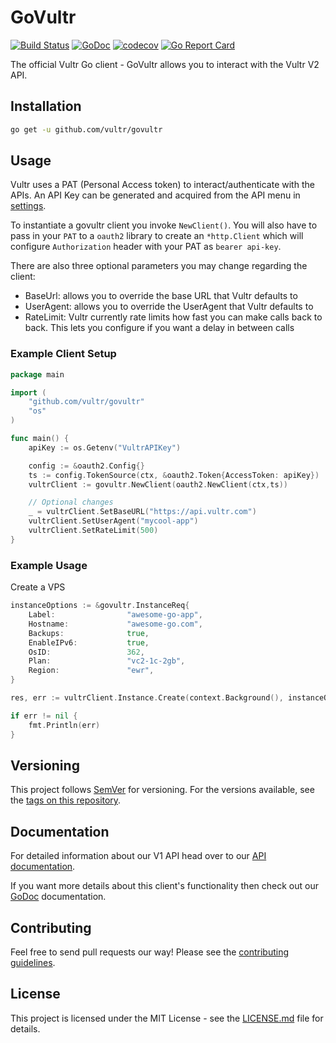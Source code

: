 # GoVultr

[![Build Status](https://travis-ci.org/vultr/govultr.svg?branch=master)](https://travis-ci.org/vultr/govultr)
[![GoDoc](https://godoc.org/github.com/vultr/govultr?status.svg)](https://godoc.org/github.com/vultr/govultr)
[![codecov](https://codecov.io/gh/vultr/govultr/branch/master/graph/badge.svg?token=PDJXBc7Rci)](https://codecov.io/gh/vultr/govultr)
[![Go Report Card](https://goreportcard.com/badge/github.com/vultr/govultr)](https://goreportcard.com/report/github.com/vultr/govultr)

The official Vultr Go client - GoVultr allows you to interact with the Vultr V2 API.

## Installation

```sh
go get -u github.com/vultr/govultr
```

## Usage

Vultr uses a PAT (Personal Access token) to interact/authenticate with the APIs. An API Key can be generated and acquired from the API menu in [settings](https://my.vultr.com/settings/#settingsapi).

To instantiate a govultr client you invoke `NewClient()`.
You will also have to pass in your `PAT` to a `oauth2` library to create an `*http.Client` which will configure `Authorization` header with your PAT as `bearer api-key`.

There are also three optional parameters you may change regarding the client:

- BaseUrl: allows you to override the base URL that Vultr defaults to
- UserAgent: allows you to override the UserAgent that Vultr defaults to
- RateLimit: Vultr currently rate limits how fast you can make calls back to back. This lets you configure if you want a delay in between calls

### Example Client Setup

```go
package main

import (
	"github.com/vultr/govultr"
	"os"
)

func main() {
	apiKey := os.Getenv("VultrAPIKey")

	config := &oauth2.Config{}
	ts := config.TokenSource(ctx, &oauth2.Token{AccessToken: apiKey})
	vultrClient := govultr.NewClient(oauth2.NewClient(ctx,ts))

	// Optional changes
	_ = vultrClient.SetBaseURL("https://api.vultr.com")
	vultrClient.SetUserAgent("mycool-app")
	vultrClient.SetRateLimit(500)
}
```

### Example Usage

Create a VPS

```go
instanceOptions := &govultr.InstanceReq{
	Label:                "awesome-go-app",
	Hostname:             "awesome-go.com",
	Backups:              true,
	EnableIPv6:           true,
	OsID:                 362,
	Plan:                 "vc2-1c-2gb",	
	Region:               "ewr",
}

res, err := vultrClient.Instance.Create(context.Background(), instanceOptions)

if err != nil {
	fmt.Println(err)
}
```

## Versioning

This project follows [SemVer](http://semver.org/) for versioning. For the versions available, see the [tags on this repository](https://github.com/vultr/govultr/tags).

## Documentation

For detailed information about our V1 API head over to our [API documentation](https://www.vultr.com/api/).

If you want more details about this client's functionality then check out our [GoDoc](https://godoc.org/github.com/vultr/govultr) documentation.

## Contributing

Feel free to send pull requests our way! Please see the [contributing guidelines](CONTRIBUTING.md).

## License

This project is licensed under the MIT License - see the [LICENSE.md](LICENSE) file for details.
